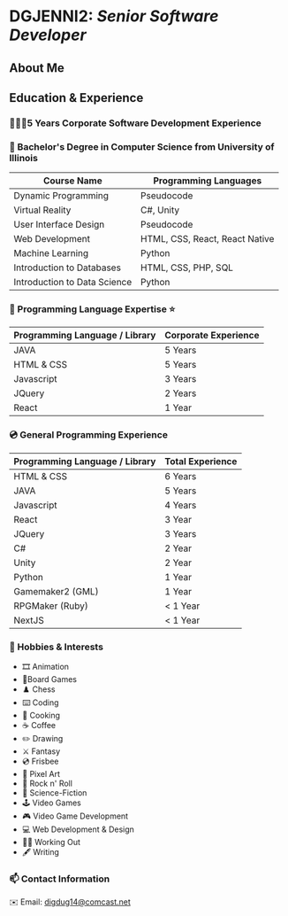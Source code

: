 # **DGJENNI2: _Senior Software Developer_**

## **About Me**

## **Education & Experience**

### 👨🏻‍💼**5 Years Corporate Software Development Experience**

### **📜 Bachelor's Degree in Computer Science from University of Illinois**

| Course Name                  | Programming Languages          |
| ---------------------------- | ------------------------------ |
| Dynamic Programming          | Pseudocode                     |
| Virtual Reality              | C#, Unity                      |
| User Interface Design        | Pseudocode                     |
| Web Development              | HTML, CSS, React, React Native |
| Machine Learning             | Python                         |
| Introduction to Databases    | HTML, CSS, PHP, SQL            |
| Introduction to Data Science | Python                         |

### **💽 Programming Language Expertise ⭐**

| Programming Language / Library | Corporate Experience |
| ------------------------------ | -------------------- |
| JAVA                           | 5 Years              |
| HTML & CSS                     | 5 Years              |
| Javascript                     | 3 Years              |
| JQuery                         | 2 Years              |
| React                          | 1 Year               |

### **💿 General Programming Experience**

| Programming Language / Library | Total Experience |
| ------------------------------ | ---------------- |
| HTML & CSS                     | 6 Years          |
| JAVA                           | 5 Years          |
| Javascript                     | 4 Years          |
| React                          | 3 Year           |
| JQuery                         | 3 Years          |
| C#                             | 2 Year           |
| Unity                          | 2 Year           |
| Python                         | 1 Year           |
| Gamemaker2 (GML)               | 1 Year           |
| RPGMaker (Ruby)                | < 1 Year         |
| NextJS                         | < 1 Year         |

### **🎉 Hobbies & Interests**

- 🎞️ Animation
- 🏁Board Games
- ♟️ Chess
- ⌨️ Coding
- 🍗 Cooking
- ☕ Coffee
- ✏️ Drawing
- ⚔️ Fantasy
- 💿 Frisbee
- 👾 Pixel Art
- 🎸 Rock n' Roll
- 🚀 Science-Fiction
- 🕹️ Video Games
- 🎮 Video Game Development
- 💻 Web Development & Design
- 💪🏻 Working Out
- 🖋️ Writing

### **📫 Contact Information**

✉️ Email: digdug14@comcast.net
